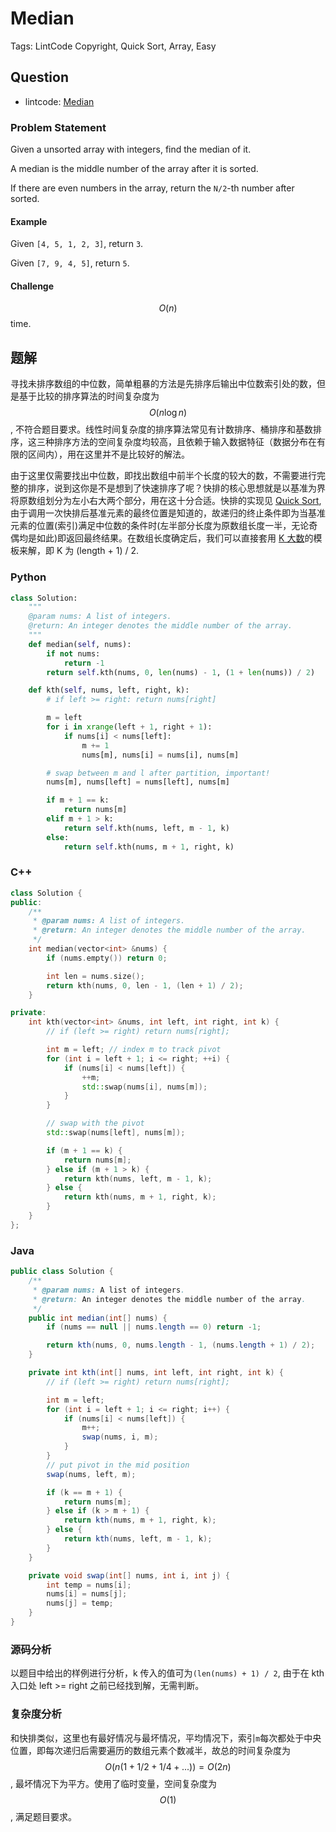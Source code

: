 # Median

Tags: LintCode Copyright, Quick Sort, Array, Easy

## Question

* lintcode: [Median](http://www.lintcode.com/en/problem/median/)

### Problem Statement

Given a unsorted array with integers, find the median of it.

A median is the middle number of the array after it is sorted.

If there are even numbers in the array, return the `N/2`-th number after sorted.

#### Example

Given `[4, 5, 1, 2, 3]`, return `3`.

Given `[7, 9, 4, 5]`, return `5`.

#### Challenge

$$O(n)$$ time.

## 题解

寻找未排序数组的中位数，简单粗暴的方法是先排序后输出中位数索引处的数，但是基于比较的排序算法的时间复杂度为 $$O(n \log n)$$, 不符合题目要求。线性时间复杂度的排序算法常见有计数排序、桶排序和基数排序，这三种排序方法的空间复杂度均较高，且依赖于输入数据特征（数据分布在有限的区间内），用在这里并不是比较好的解法。

由于这里仅需要找出中位数，即找出数组中前半个长度的较大的数，不需要进行完整的排序，说到这你是不是想到了快速排序了呢？快排的核心思想就是以基准为界将原数组划分为左小右大两个部分，用在这十分合适。快排的实现见 [Quick Sort](https://github.com/xuanus/coding/tree/f09f25ddc0c56beb8d4ed92fcfb3e81a80f8ab75/basics_sorting/quick_sort.html), 由于调用一次快排后基准元素的最终位置是知道的，故递归的终止条件即为当基准元素的位置\(索引\)满足中位数的条件时\(左半部分长度为原数组长度一半，无论奇偶均是如此\)即返回最终结果。在数组长度确定后，我们可以直接套用 [K 大数](https://github.com/xuanus/coding/tree/f09f25ddc0c56beb8d4ed92fcfb3e81a80f8ab75/integer_array/kth_largest_element.html)的模板来解，即 K 为 \(length + 1\) / 2.

### Python

```python
class Solution:
    """
    @param nums: A list of integers.
    @return: An integer denotes the middle number of the array.
    """
    def median(self, nums):
        if not nums:
            return -1
        return self.kth(nums, 0, len(nums) - 1, (1 + len(nums)) / 2)

    def kth(self, nums, left, right, k):
        # if left >= right: return nums[right]

        m = left
        for i in xrange(left + 1, right + 1):
            if nums[i] < nums[left]:
                m += 1
                nums[m], nums[i] = nums[i], nums[m]

        # swap between m and l after partition, important!
        nums[m], nums[left] = nums[left], nums[m]

        if m + 1 == k:
            return nums[m]
        elif m + 1 > k:
            return self.kth(nums, left, m - 1, k)
        else:
            return self.kth(nums, m + 1, right, k)
```

### C++

```cpp
class Solution {
public:
    /**
     * @param nums: A list of integers.
     * @return: An integer denotes the middle number of the array.
     */
    int median(vector<int> &nums) {
        if (nums.empty()) return 0;

        int len = nums.size();
        return kth(nums, 0, len - 1, (len + 1) / 2);
    }

private:
    int kth(vector<int> &nums, int left, int right, int k) {
        // if (left >= right) return nums[right];

        int m = left; // index m to track pivot
        for (int i = left + 1; i <= right; ++i) {
            if (nums[i] < nums[left]) {
                ++m;
                std::swap(nums[i], nums[m]);
            }
        }

        // swap with the pivot
        std::swap(nums[left], nums[m]);

        if (m + 1 == k) {
            return nums[m];
        } else if (m + 1 > k) {
            return kth(nums, left, m - 1, k);
        } else {
            return kth(nums, m + 1, right, k);
        }
    }
};
```

### Java

```java
public class Solution {
    /**
     * @param nums: A list of integers.
     * @return: An integer denotes the middle number of the array.
     */
    public int median(int[] nums) {
        if (nums == null || nums.length == 0) return -1;

        return kth(nums, 0, nums.length - 1, (nums.length + 1) / 2);
    }

    private int kth(int[] nums, int left, int right, int k) {
        // if (left >= right) return nums[right];

        int m = left;
        for (int i = left + 1; i <= right; i++) {
            if (nums[i] < nums[left]) {
                m++;
                swap(nums, i, m);
            }
        }
        // put pivot in the mid position
        swap(nums, left, m);

        if (k == m + 1) {
            return nums[m];
        } else if (k > m + 1) {
            return kth(nums, m + 1, right, k);
        } else {
            return kth(nums, left, m - 1, k);
        }
    }

    private void swap(int[] nums, int i, int j) {
        int temp = nums[i];
        nums[i] = nums[j];
        nums[j] = temp;
    }
}
```

### 源码分析

以题目中给出的样例进行分析，k 传入的值可为`(len(nums) + 1) / 2`, 由于在 kth 入口处 left &gt;= right 之前已经找到解，无需判断。

### 复杂度分析

和快排类似，这里也有最好情况与最坏情况，平均情况下，索引`m`每次都处于中央位置，即每次递归后需要遍历的数组元素个数减半，故总的时间复杂度为 $$O(n (1 + 1/2 + 1/4 + ...)) = O(2n)$$, 最坏情况下为平方。使用了临时变量，空间复杂度为 $$O(1)$$, 满足题目要求。


